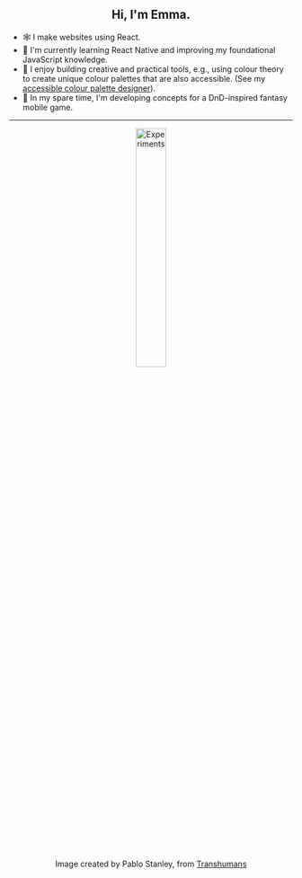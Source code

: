 
<h2 align="center">Hi, I'm Emma.</h2>

* 🕸 I make websites using React.
* 🌱 I'm currently learning React Native and improving my foundational JavaScript knowledge.
* 🎨 I enjoy building creative and practical tools, e.g., using colour theory to create unique colour palettes that are also accessible. (See my [accessible colour palette designer](https://acpd.vercel.app/)).
* 🔮 In my spare time, I'm developing concepts for a DnD-inspired fantasy mobile game.

---  

<p align="center" width="100%">
    <img width="33%" src="https://github.com/emoore29/emoore29/assets/113172968/6d9a15a1-308e-49b7-aee0-acdb197366e1" alt="Experiments">
  <p align="center" width="100%">Image created by Pablo Stanley, from <a href="https://www.transhumans.xyz/">Transhumans</a></p>
</p>


<!--
**emoore29/emoore29** is a ✨ _special_ ✨ repository because its `README.md` (this file) appears on your GitHub profile.

Here are some ideas to get you started:

- 🔭 I’m currently working on ...
- 🌱 I’m currently learning ...
- 👯 I’m looking to collaborate on ...
- 🤔 I’m looking for help with ...
- 💬 Ask me about ...
- 📫 How to reach me: ...
- 😄 Pronouns: ...
- ⚡ Fun fact: ...
-->

